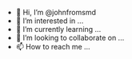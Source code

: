 - 👋 Hi, I’m @johnfromsmd
- 👀 I’m interested in ...
- 🌱 I’m currently learning ...
- 💞️ I’m looking to collaborate on ...
- 📫 How to reach me ...

<!---
johnfromsmd/johnfromsmd is a ✨ special ✨ repository because its `README.md` (this file) appears on your GitHub profile.
You can click the Preview link to take a look at your changes.
--->

